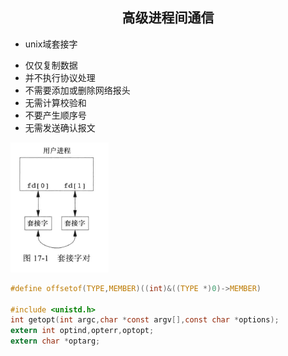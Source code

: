 ## <center>高级进程间通信</center>

* unix域套接字
 - 仅仅复制数据
 - 并不执行协议处理
 - 不需要添加或删除网络报头
 - 无需计算校验和
 - 不要产生顺序号
 - 无需发送确认报文

![socketpair](../../image/socketpair.png)

```c
#define offsetof(TYPE,MEMBER)((int)&((TYPE *)0)->MEMBER)

#include <unistd.h>
int getopt(int argc,char *const argv[],const char *options);
extern int optind,opterr,optopt;
extern char *optarg;
```
